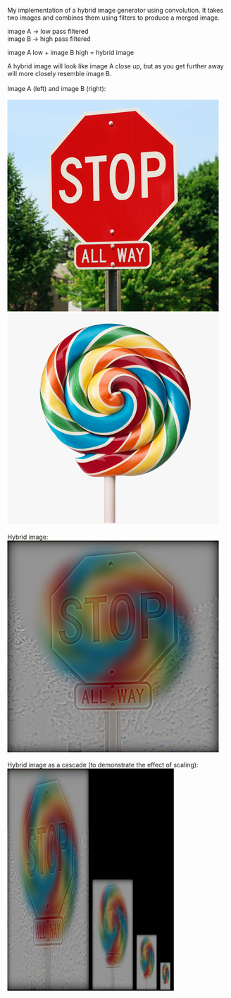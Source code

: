My implementation of a hybrid image generator using convolution. It takes two images and combines them using filters to produce a merged image.

image A → low pass filtered
<br>
image B → high pass filtered

image A low + image B high = hybrid image

A hybrid image will look like image A close up, but as you get further away will more closely resemble image B.
<br>
<br>
Image A (left) and image B (right):
<br>
<br>
<img src="/images/stop.png"/>
<img src="/images/lollipop cropped.png"/>
<br>
<br>
Hybrid image:
<img src="/images/outputs/hybrid.jpg"/>
<br>
<br>
Hybrid image as a cascade (to demonstrate the effect of scaling):
<img height="504" width="378" src="/images/outputs/cascade.jpg"/>